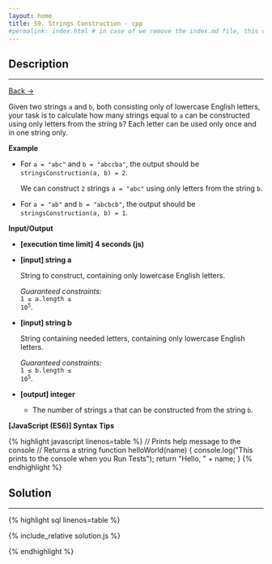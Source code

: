 ```yaml
---
layout: home
title: 59. Strings Construction - cpp
#permalink: index.html # in case of we remove the index.md file, this doc will be the index page
---
```


<div class="row">
<div class="columnStmt" markdown="1">

## Description

---

[Back -> ](../README.md)

Given two strings <code>a</code> and <code>b</code>, both consisting only of lowercase English letters, your task is to calculate how many strings equal to <code>a</code> can be constructed using only letters from the string <code>b</code>? Each letter can be used only once and in one string only.

**Example**

- For <code>a = "abc"</code> and <code>b = "abccba"</code>, the output should be <code>stringsConstruction(a, b) = 2</code>.

  We can construct <code>2</code> strings <code>a = "abc"</code> using only letters from the string <code>b</code>.

- For <code>a = "ab"</code> and <code>b = "abcbcb"</code>, the output should be <code>stringsConstruction(a, b) = 1</code>.

**Input/Output**

- **[execution time limit] 4 seconds (js)**

- **[input] string a**

  String to construct, containing only lowercase English letters.<br>

  _Guaranteed constraints:_<br>
  <code>1 ≤ a.length ≤ 10<sup>5</sup></code>.

- **[input] string b**

  String containing needed letters, containing only lowercase English letters.<br>

  _Guaranteed constraints:_<br>
  <code>1 ≤ b.length ≤ 10<sup>5</sup></code>.

- **[output] integer**
  - The number of strings <code>a</code> that can be constructed from the string <code>b</code>.

**[JavaScript (ES6)] Syntax Tips**

{% highlight javascript linenos=table %}
// Prints help message to the console
// Returns a string
function helloWorld(name) {
console.log("This prints to the console when you Run Tests");
return "Hello, " + name;
}
{% endhighlight %}

</div>
<div class="columnSol" markdown="1">

## Solution

---

{% highlight sql linenos=table %}

{% include_relative solution.js %}

{% endhighlight %}

</div>
</div>
